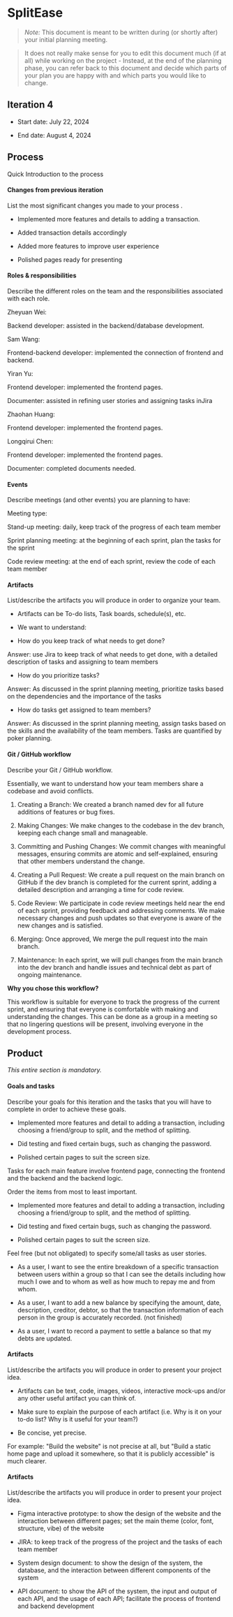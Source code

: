 ﻿# SplitEase

> _Note:_ This document is meant to be written during (or shortly after) your initial planning meeting.

> It does not really make sense for you to edit this document much (if at all) while working on the project - Instead, at the end of the planning phase, you can refer back to this document and decide which parts of your plan you are happy with and which parts you would like to change.

## Iteration 4

- Start date: July 22, 2024

- End date: August 4, 2024

## Process

Quick Introduction to the process

#### Changes from previous iteration

List the most significant changes you made to your process .

- Implemented more features and details to adding a transaction.

- Added transaction details accordingly

- Added more features to improve user experience
- Polished pages ready for presenting

#### Roles & responsibilities

Describe the different roles on the team and the responsibilities associated with each role.

Zheyuan Wei:

Backend developer: assisted in the backend/database development.

Sam Wang:

Frontend-backend developer: implemented the connection of frontend and backend.

Yiran Yu:

Frontend developer: implemented the frontend pages.

Documenter: assisted in refining user stories and assigning tasks inJira

Zhaohan Huang:

Frontend developer: implemented the frontend pages.

Longqirui Chen:

Frontend developer: implemented the frontend pages.

Documenter: completed documents needed.

#### Events

Describe meetings (and other events) you are planning to have:

Meeting type:

Stand-up meeting: daily, keep track of the progress of each team member

Sprint planning meeting: at the beginning of each sprint, plan the tasks for the sprint

Code review meeting: at the end of each sprint, review the code of each team member

#### Artifacts

List/describe the artifacts you will produce in order to organize your team.

- Artifacts can be To-do lists, Task boards, schedule(s), etc.

- We want to understand:

- How do you keep track of what needs to get done?

Answer: use Jira to keep track of what needs to get done, with a detailed description of tasks and assigning to team members

- How do you prioritize tasks?

Answer: As discussed in the sprint planning meeting, prioritize tasks based on the dependencies and the importance of the tasks

- How do tasks get assigned to team members?

Answer: As discussed in the sprint planning meeting, assign tasks based on the skills and the availability of the team members. Tasks are quantified by poker planning.

#### Git / GitHub workflow

Describe your Git / GitHub workflow.

Essentially, we want to understand how your team members share a codebase and avoid conflicts.

1. Creating a Branch: We created a branch named dev for all future additions of features or bug fixes.

2. Making Changes: We make changes to the codebase in the dev branch, keeping each change small and manageable.

3. Committing and Pushing Changes: We commit changes with meaningful messages, ensuring commits are atomic and self-explained, ensuring that other members understand the change.

4. Creating a Pull Request: We create a pull request on the main branch on GitHub if the dev branch is completed for the current sprint, adding a detailed description and arranging a time for code review.

5. Code Review: We participate in code review meetings held near the end of each sprint, providing feedback and addressing comments. We make necessary changes and push updates so that everyone is aware of the new changes and is satisfied.

6. Merging: Once approved, We merge the pull request into the main branch.

7. Maintenance: In each sprint, we will pull changes from the main branch into the dev branch and handle issues and technical debt as part of ongoing maintenance.

**Why you chose this workflow?**

This workflow is suitable for everyone to track the progress of the current sprint, and ensuring that everyone is comfortable with making and understanding the changes. This can be done as a group in a meeting so that no lingering questions will be present, involving everyone in the development process.

## Product

_This entire section is mandatory._

#### Goals and tasks

Describe your goals for this iteration and the tasks that you will have to complete in order to achieve these goals.

- Implemented more features and detail to adding a transaction, including choosing a friend/group to split, and the method of splitting.

- Did testing and fixed certain bugs, such as changing the password.

- Polished certain pages to suit the screen size.

Tasks for each main feature involve frontend page, connecting the frontend and the backend and the backend logic.

Order the items from most to least important.

- Implemented more features and detail to adding a transaction, including choosing a friend/group to split, and the method of splitting.

- Did testing and fixed certain bugs, such as changing the password.

- Polished certain pages to suit the screen size.

Feel free (but not obligated) to specify some/all tasks as user stories.

- As a user, I want to see the entire breakdown of a specific transaction between users within a group so that I can see the details including how much I owe and to whom as well as how much to repay me and from whom.

- As a user, I want to add a new balance by specifying the amount, date, description, creditor, debtor, so that the transaction information of each person in the group is accurately recorded. (not finished)

- As a user, I want to record a payment to settle a balance so that my debts are updated.

#### Artifacts

List/describe the artifacts you will produce in order to present your project idea.

- Artifacts can be text, code, images, videos, interactive mock-ups and/or any other useful artifact you can think of.

- Make sure to explain the purpose of each artifact (i.e. Why is it on your to-do list? Why is it useful for your team?)

- Be concise, yet precise.

For example: "Build the website" is not precise at all, but "Build a static home page and upload it somewhere, so that it is publicly accessible" is much clearer.

#### Artifacts

List/describe the artifacts you will produce in order to present your project idea.

- Figma interactive prototype: to show the design of the website and the interaction between different pages; set the main theme (color, font, structure, vibe) of the website

- JIRA: to keep track of the progress of the project and the tasks of each team member

- System design document: to show the design of the system, the database, and the interaction between different components of the system

- API document: to show the API of the system, the input and output of each API, and the usage of each API; facilitate the process of frontend and backend development
